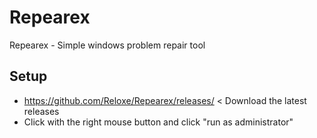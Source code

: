 # Repearex
Repearex - Simple windows problem repair tool


## Setup

* https://github.com/Reloxe/Repearex/releases/  <  Download the latest releases
* Click with the right mouse button and click "run as administrator"
